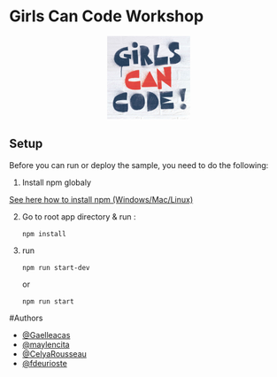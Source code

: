 # Girls Can Code Workshop 



<p align="center">
<img src="https://raw.githubusercontent.com/gaelleiadvize/girls-can-code-workshop/master/public/images/logo-gcc.jpg" width="150">
</p>


## Setup

Before you can run or deploy the sample, you need to do the following:

1.  Install npm globaly

[See here how to install npm (Windows/Mac/Linux)][npm]


2.  Go to root app directory & run :

        npm install
3.  run 
        
        npm run start-dev
    or
        
        npm run start   
        
        
        
#Authors

*   [@Gaelleacas](https://github.com/gaelleiadvize)
*   [@maylencita](https://github.com/maylencita)
*   [@CelyaRousseau](https://github.com/CelyaRousseau)
*   [@fdeurioste](https://github.com/fdeurioste)
            

[npm]:https://www.taniarascia.com/how-to-install-and-use-node-js-and-npm-mac-and-windows/